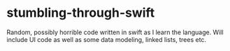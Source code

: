 stumbling-through-swift
=======================

Random, possibly horrible code written in swift as I learn the language.  Will include UI code as well as some data modeling, linked lists, trees etc.

